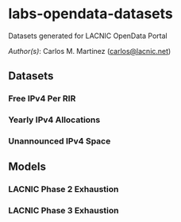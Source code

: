 # labs-opendata-datasets
Datasets generated for LACNIC OpenData Portal

*Author(s)*: Carlos M. Martinez (carlos@lacnic.net)

## Datasets

### Free IPv4 Per RIR

### Yearly IPv4 Allocations

### Unannounced IPv4 Space

## Models

### LACNIC Phase 2 Exhaustion

### LACNIC Phase 3 Exhaustion
